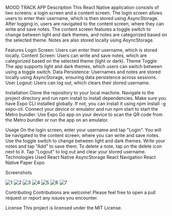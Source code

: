 MOOD TRACK APP
Description
This React Native application consists of two screens: a login screen and a content screen. The login screen allows users to enter their username, which is then stored using AsyncStorage. After logging in, users are navigated to the content screen, where they can write and save notes. The content screen features a toggle switch to change between light and dark themes, and notes are categorized based on the selected theme. Notes are also stored locally using AsyncStorage.


Features
Login Screen: Users can enter their username, which is stored locally.
Content Screen: Users can write and save notes, which are categorized based on the selected theme (light or dark).
Theme Toggle: The app supports light and dark themes, which users can switch between using a toggle switch.
Data Persistence: Usernames and notes are stored locally using AsyncStorage, ensuring data persistence across sessions.
User Logout: Users can log out, which clears their stored username.


Installation
Clone the repository to your local machine.
Navigate to the project directory and run npm install to install dependencies.
Make sure you have Expo CLI installed globally. If not, you can install it using npm install -g expo-cli.
Connect your device or emulator and run npm start to start the Metro bundler.
Use Expo Go app on your device to scan the QR code from the Metro bundler or run the app on an emulator.


Usage
On the login screen, enter your username and tap "Login".
You will be navigated to the content screen, where you can write and save notes.
Use the toggle switch to change between light and dark themes.
Write your notes and tap "Add" to save them.
To delete a note, tap on the delete icon next to it.
Tap "Logout" to log out and clear your stored username.
Technologies Used
React Native
AsyncStorage
React Navigation
React Native Paper
Expo


Screenshots

![1](https://github.com/enkdeveloper/MoodTrackApp/assets/119349974/4db77608-bed9-49d7-bc64-7fc08c4aa734)
![2](https://github.com/enkdeveloper/MoodTrackApp/assets/119349974/faaa71a1-cbd6-4191-923e-5e06fddb3096)
![3](https://github.com/enkdeveloper/MoodTrackApp/assets/119349974/43bed195-8fb6-4577-be42-89971b48b4cd)
![4](https://github.com/enkdeveloper/MoodTrackApp/assets/119349974/8b0c5ed4-34e6-4e7e-a375-abb1456c6d22)
![5](https://github.com/enkdeveloper/MoodTrackApp/assets/119349974/936d9c2c-ffed-4828-bf29-11945cb998a6)
![6](https://github.com/enkdeveloper/MoodTrackApp/assets/119349974/fc64bb31-1be8-48ef-970e-91ab40cc0c47)
![7](https://github.com/enkdeveloper/MoodTrackApp/assets/119349974/da726866-7ea4-4021-9861-023c7438003b)


Contributing
Contributions are welcome! Please feel free to open a pull request or report any issues you encounter.

License
This project is licensed under the MIT License.
